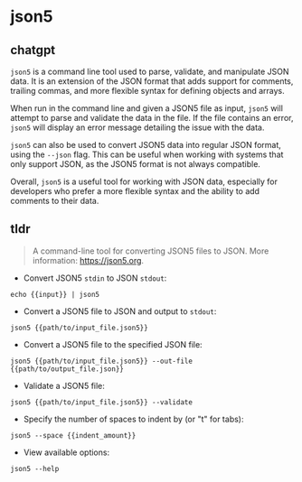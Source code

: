 # json5 
## chatgpt 
`json5` is a command line tool used to parse, validate, and manipulate JSON data. It is an extension of the JSON format that adds support for comments, trailing commas, and more flexible syntax for defining objects and arrays.

When run in the command line and given a JSON5 file as input, `json5` will attempt to parse and validate the data in the file. If the file contains an error, `json5` will display an error message detailing the issue with the data.

`json5` can also be used to convert JSON5 data into regular JSON format, using the `--json` flag. This can be useful when working with systems that only support JSON, as the JSON5 format is not always compatible.

Overall, `json5` is a useful tool for working with JSON data, especially for developers who prefer a more flexible syntax and the ability to add comments to their data. 

## tldr 
 
> A command-line tool for converting JSON5 files to JSON.
> More information: <https://json5.org>.

- Convert JSON5 `stdin` to JSON `stdout`:

`echo {{input}} | json5`

- Convert a JSON5 file to JSON and output to `stdout`:

`json5 {{path/to/input_file.json5}}`

- Convert a JSON5 file to the specified JSON file:

`json5 {{path/to/input_file.json5}} --out-file {{path/to/output_file.json}}`

- Validate a JSON5 file:

`json5 {{path/to/input_file.json5}} --validate`

- Specify the number of spaces to indent by (or "t" for tabs):

`json5 --space {{indent_amount}}`

- View available options:

`json5 --help`
